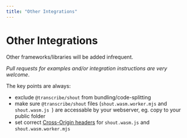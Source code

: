 ```yaml
---
title: "Other Integrations"
---
```


# Other Integrations

Other frameworks/libraries will be added infrequent.

_Pull requests for examples and/or integration instructions are very welcome_.

The key points are always:

- exclude `@transcribe/shout` from bundling/code-splitting
- make sure `@transcribe/shout` files (`shout.wasm.worker.mjs` and `shout.wasm.js `) are accessable by your webserver, eg. copy to your public folder
- set correct [Cross-Origin headers](/docs/prerequisite) for `shout.wasm.js` and `shout.wasm.worker.mjs`
